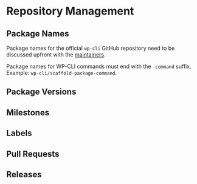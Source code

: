 # Repository Management

## Package Names

Package names for the official `wp-cli` GitHub repository need to be discussed upfront with the [maintainers](https://github.com/orgs/wp-cli/teams/maintainers).

Package names for WP-CLI commands must end with the `-command` suffix. Example: `wp-cli/scaffold-package-command`.

## Package Versions

## Milestones

## Labels

## Pull Requests

## Releases
